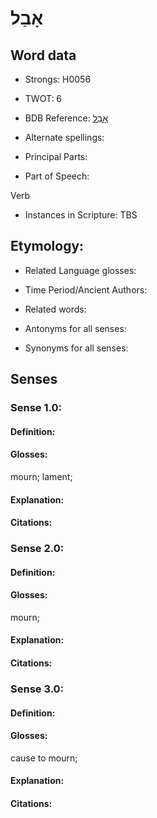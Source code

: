# אָבַל

<!-- Status: S2="NeedsEdits" -->
<!-- Lexica used for edits:   -->

## Word data

* Strongs: H0056

* TWOT: 6

* BDB Reference: [אָבַל](rc://en/bdb/dict/a.ai.aa)

* Alternate spellings:

* Principal Parts:

* Part of Speech:

Verb

* Instances in Scripture: TBS

## Etymology:

* Related Language glosses:

* Time Period/Ancient Authors:

* Related words:

* Antonyms for all senses:

* Synonyms for all senses:

## Senses

### Sense 1.0:

#### Definition:

#### Glosses:

mourn; lament; 

#### Explanation:

#### Citations:



### Sense 2.0:

#### Definition:

#### Glosses:

mourn; 

#### Explanation:

#### Citations:



### Sense 3.0:

#### Definition:

#### Glosses:

cause to mourn; 

#### Explanation:

#### Citations:



